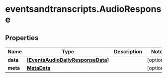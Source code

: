 # eventsandtranscripts.AudioResponse

## Properties

Name | Type | Description | Notes
------------ | ------------- | ------------- | -------------
**data** | [**[EventsAudioDailyResponseData]**](EventsAudioDailyResponseData.md) |  | [optional] 
**meta** | [**MetaData**](MetaData.md) |  | [optional] 


